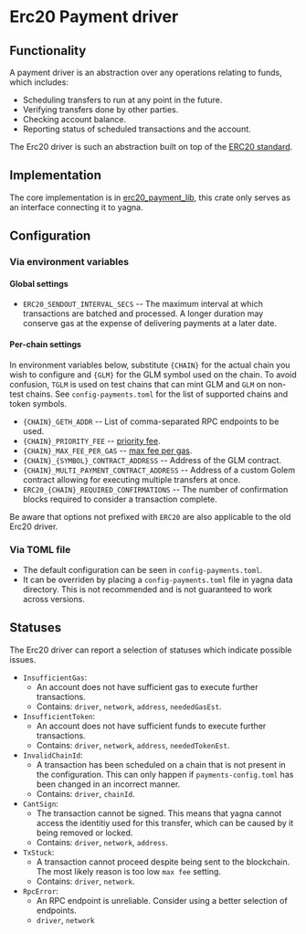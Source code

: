 # Erc20 Payment driver
## Functionality
A payment driver is an abstraction over any operations relating to funds, which includes:
* Scheduling transfers to run at any point in the future.
* Verifying transfers done by other parties.
* Checking account balance.
* Reporting status of scheduled transactions and the account.

The Erc20 driver is such an abstraction built on top of the [ERC20 standard](https://ethereum.org/en/developers/docs/standards/tokens/erc-20/).

## Implementation
The core implementation is in [erc20_payment_lib](https://github.com/golemfactory/erc20_payment_lib), this crate only serves as an interface connecting
it to yagna.

## Configuration
### Via environment variables
#### Global settings
* `ERC20_SENDOUT_INTERVAL_SECS` -- The maximum interval at which transactions are batched and processed. A longer duration may conserve gas at the expense
of delivering payments at a later date.
#### Per-chain settings
In environment variables below, substitute `{CHAIN}` for the actual chain you wish to configure and `{GLM}` for the GLM symbol used on the chain.
To avoid confusion, `TGLM` is used on test chains that can mint GLM and `GLM` on non-test chains.
See `config-payments.toml` for the list of supported chains and token symbols.
* `{CHAIN}_GETH_ADDR` -- List of comma-separated RPC endpoints to be used.
* `{CHAIN}_PRIORITY_FEE` -- [priority fee](https://ethereum.org/nl/developers/docs/gas/#priority-fee).
* `{CHAIN}_MAX_FEE_PER_GAS` -- [max fee per gas](https://ethereum.org/nl/developers/docs/gas/#maxfee).
* `{CHAIN}_{SYMBOL}_CONTRACT_ADDRESS` -- Address of the GLM contract.
* `{CHAIN}_MULTI_PAYMENT_CONTRACT_ADDRESS` -- Address of a custom Golem contract allowing for executing multiple transfers at once.
* `ERC20_{CHAIN}_REQUIRED_CONFIRMATIONS` -- The number of confirmation blocks required to consider a transaction complete.

Be aware that options not prefixed with `ERC20` are also applicable to the old Erc20 driver.

### Via TOML file
* The default configuration can be seen in `config-payments.toml`.
* It can be overriden by placing a `config-payments.toml` file in yagna data directory. This is not recommended and is not guaranteed to work across versions.

## Statuses
The Erc20 driver can report a selection of statuses which indicate possible issues.
* `InsufficientGas`:
  * An account does not have sufficient gas to execute further transactions.
  * Contains: `driver`, `network`, `address`, `neededGasEst`.
* `InsufficientToken`:
  * An account does not have sufficient funds to execute further transactions.
  * Contains: `driver`, `network`, `address`, `neededTokenEst`.
* `InvalidChainId`:
  * A transaction has been scheduled on a chain that is not present in the configuration. This can only happen if `payments-config.toml` has been changed in an incorrect manner.
  * Contains: `driver`, `chainId`.
* `CantSign`:
  * The transaction cannot be signed. This means that yagna cannot access the identitiy used for this transfer, which can be caused by it being removed or locked.
  * Contains: `driver`, `network`, `address`.
* `TxStuck`:
  * A transaction cannot proceed despite being sent to the blockchain. The most likely reason is too low `max fee` setting.
  * Contains: `driver`, `network`.
* `RpcError`:
  * An RPC endpoint is unreliable. Consider using a better selection of endpoints.
  * `driver`, `network`